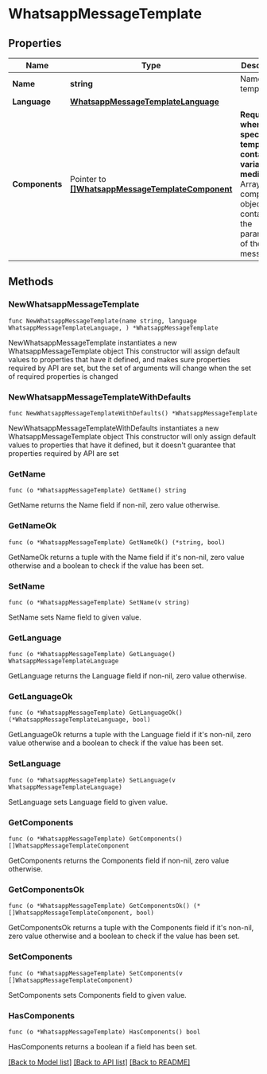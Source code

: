 # WhatsappMessageTemplate

## Properties

Name | Type | Description | Notes
------------ | ------------- | ------------- | -------------
**Name** | **string** | Name of the template. | 
**Language** | [**WhatsappMessageTemplateLanguage**](WhatsappMessageTemplateLanguage.md) |  | 
**Components** | Pointer to [**[]WhatsappMessageTemplateComponent**](WhatsappMessageTemplateComponent.md) | **Required when the specified template contains variables or media.** Array of components objects containing the parameters of the message. | [optional] 

## Methods

### NewWhatsappMessageTemplate

`func NewWhatsappMessageTemplate(name string, language WhatsappMessageTemplateLanguage, ) *WhatsappMessageTemplate`

NewWhatsappMessageTemplate instantiates a new WhatsappMessageTemplate object
This constructor will assign default values to properties that have it defined,
and makes sure properties required by API are set, but the set of arguments
will change when the set of required properties is changed

### NewWhatsappMessageTemplateWithDefaults

`func NewWhatsappMessageTemplateWithDefaults() *WhatsappMessageTemplate`

NewWhatsappMessageTemplateWithDefaults instantiates a new WhatsappMessageTemplate object
This constructor will only assign default values to properties that have it defined,
but it doesn't guarantee that properties required by API are set

### GetName

`func (o *WhatsappMessageTemplate) GetName() string`

GetName returns the Name field if non-nil, zero value otherwise.

### GetNameOk

`func (o *WhatsappMessageTemplate) GetNameOk() (*string, bool)`

GetNameOk returns a tuple with the Name field if it's non-nil, zero value otherwise
and a boolean to check if the value has been set.

### SetName

`func (o *WhatsappMessageTemplate) SetName(v string)`

SetName sets Name field to given value.


### GetLanguage

`func (o *WhatsappMessageTemplate) GetLanguage() WhatsappMessageTemplateLanguage`

GetLanguage returns the Language field if non-nil, zero value otherwise.

### GetLanguageOk

`func (o *WhatsappMessageTemplate) GetLanguageOk() (*WhatsappMessageTemplateLanguage, bool)`

GetLanguageOk returns a tuple with the Language field if it's non-nil, zero value otherwise
and a boolean to check if the value has been set.

### SetLanguage

`func (o *WhatsappMessageTemplate) SetLanguage(v WhatsappMessageTemplateLanguage)`

SetLanguage sets Language field to given value.


### GetComponents

`func (o *WhatsappMessageTemplate) GetComponents() []WhatsappMessageTemplateComponent`

GetComponents returns the Components field if non-nil, zero value otherwise.

### GetComponentsOk

`func (o *WhatsappMessageTemplate) GetComponentsOk() (*[]WhatsappMessageTemplateComponent, bool)`

GetComponentsOk returns a tuple with the Components field if it's non-nil, zero value otherwise
and a boolean to check if the value has been set.

### SetComponents

`func (o *WhatsappMessageTemplate) SetComponents(v []WhatsappMessageTemplateComponent)`

SetComponents sets Components field to given value.

### HasComponents

`func (o *WhatsappMessageTemplate) HasComponents() bool`

HasComponents returns a boolean if a field has been set.


[[Back to Model list]](../README.md#documentation-for-models) [[Back to API list]](../README.md#documentation-for-api-endpoints) [[Back to README]](../README.md)

